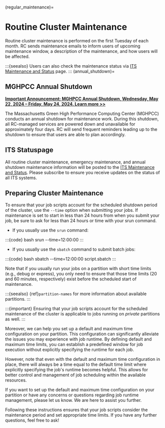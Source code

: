 (regular_maintenance)=

# Routine Cluster Maintenance

Routine cluster maintenance is performed on the first Tuesday of each month. RC sends maintenance emails to inform users of upcoming maintenance window, a description of the maintenance, and how users will be affected.

:::{seealso}
Users can also check the maintenance status via [ITS Maintenance and Status] page.
:::
(annual_shutdown)=
## MGHPCC Annual Shutdown

[**Important Announcement: MGHPCC Annual Shutdown, Wednesday, May 22, 2024 – Friday, May 24, 2024. Learn more >>**](../miscellaneous/annual-shutdown.md)

The Massachusetts Green High Performance Computing Center (MGHPCC) conducts an annual shutdown for maintenance work. During this shutdown, all RC-managed services are powered down and unavailable for approximately four days. RC will send frequent reminders leading up to the shutdown to ensure that users are able to plan accordingly.

## ITS Statuspage

All routine cluster maintenance, emergency maintenance, and annual shutdown maintenance information will be posted to the [ITS Maintenance and Status]. Please subscribe to ensure you receive updates on the status of all ITS systems.

## Preparing Cluster Maintenance

To ensure that your job scripts account for the scheduled shutdown period of the cluster, use the `--time` option when submitting your jobs. If maintenance is set to start in less than 24 hours from when you submit your job, be sure to ask for less than 24 hours or time with your srun command.

- If you usually use the `srun` command:

:::{code} bash
srun --time=12:00:00 <srun args>
:::

- If you usually use the `sbatch` command to submit batch jobs:

:::{code} bash
sbatch --time=12:00:00 script.sbatch
:::

Note that if you usually run your jobs on a partition with short time limits (e.g., debug or express), you only need to ensure that those time limits (20 and 60 minutes, respectively) exist before the scheduled start of maintenance.

:::{seealso}
{ref}`partition-names` for more information about available partitions.
:::

:::{important}
Ensuring that your job scripts account for the scheduled maintenance of the cluster is applicable to jobs running on *private* partitions as well.
:::

Moreover, we can help you set up a default and maximum time configuration on your partition. This configuration can significantly alleviate the issues you may experience with job runtime. By defining default and maximum time limits, you can establish a predefined window for job execution without explicitly specifying the runtime for each job.

However, note that even with the default and maximum time configuration in place, there will always be a time equal to the default time limit where explicitly specifying the job's runtime becomes helpful. This allows for better control and management of job scheduling within the available resources.

If you want to set up the default and maximum time configuration on your partition or have any concerns or questions regarding job runtime management, please let us know. We are here to assist you further.

Following these instructions ensures that your job scripts consider the maintenance period and set appropriate time limits. If you have any further questions, feel free to ask!

[ITS Maintenance and Status]: https://northeastern.statuspage.io/